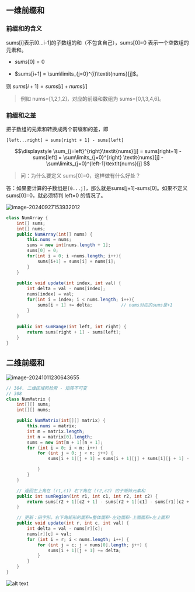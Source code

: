 ## 一维前缀和

### 前缀和的含义

sums[i]表示[0...i-1]的子数组的和（不包含自己），sums[0]=0 表示一个空数组的元素和。

- $sums[0]=0$

- $sums[i+1] = \sum\limits_{j=0}^{i}\textit{nums}[j]$。

则 $sums[i+1]=sums[i]+nums[i]$



> 例如 nums=[1,2,1,2]，对应的前缀和数组为 sums=[0,1,3,4,6]。

### 前缀和之差

把子数组的元素和转换成两个前缀和的差，即

`[left...right] = sums[right + 1] - sums[left]`

$$\displaystyle \sum_{j=left}^{right}\textit{nums}[j] = sums[right+1] - sums[left] = \sum\limits_{j=0}^{right} \textit{nums}[j] - \sum\limits_{j=0}^{left-1}\textit{nums}[j] $$

> 问：为什么要定义 sums[0]=0，这样做有什么好处？

答：如果要计算的子数组是`[0...j]`，那么就是sums[j+1]-sums[0]。如果不定义 sums[0]=0，就必须特判 left=0 的情况了。

![image-20240927153932012](https://cdn.jsdelivr.net/gh/sword4869/pic1@main/images/202409271539077.png)

```java
class NumArray {
    int[] sums;
    int[] nums;
    public NumArray(int[] nums) {
        this.nums = nums;
        sums = new int[nums.length + 1];
        sums[0] = 0;
        for(int i = 0; i <nums.length; i++){
            sums[i+1] = sums[i] + nums[i];
        }
    }
    
    public void update(int index, int val) {
        int delta = val - nums[index];
        nums[index] = val;
        for(int i = index; i < nums.length; i++){
            sums[i + 1] += delta;			// nums对应的sums是+1
        }
    }
    
    public int sumRange(int left, int right) {
        return sums[right + 1] - sums[left];
    }
}
```



## 二维前缀和

![image-20241011230643655](https://cdn.jsdelivr.net/gh/sword4869/pic1@main/images/202410112306735.png)

```java
// 304. 二维区域和检索 - 矩阵不可变
// 308
class NumMatrix {
    int[][] sums;
    int[][] nums;

    public NumMatrix(int[][] matrix) {
        this.nums = matrix;
        int m = matrix.length;
        int n = matrix[0].length;
        sums = new int[m + 1][n + 1];
        for (int i = 0; i < m; i++) {
            for (int j = 0; j < n; j++) {
                sums[i + 1][j + 1] = sums[i + 1][j] + sums[i][j + 1] - sums[i][j] + matrix[i][j];

            }
        }
    }

    // 返回左上角在 (r1,c1) 右下角在 (r2,c2) 的子矩阵元素和
    public int sumRegion(int r1, int c1, int r2, int c2) {
        return sums[r2 + 1][c2 + 1] - sums[r2 + 1][c1] - sums[r1][c2 + 1] + sums[r1][c1];
    }

    // 更新：田字形。右下角矩形的面积=整体面积-左边面积-上面面积+左上面积
    public void update(int r, int c, int val) {
        int delta = val - nums[r][c];
        nums[r][c] = val;
        for (int i = r; i < nums.length; i++) {
            for (int j = c; j < nums[0].length; j++) {
                sums[i + 1][j + 1] += delta;
            }
        }
    }
}
```

![alt text](https://cdn.jsdelivr.net/gh/sword4869/pic1@main/images202406122243744.png)

